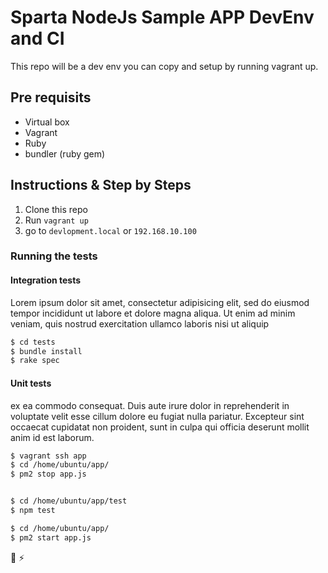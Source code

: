 # Sparta NodeJs Sample APP DevEnv and CI

This repo will be a dev env you can copy and setup by running vagrant up.


## Pre requisits
- Virtual box
- Vagrant
- Ruby
- bundler (ruby gem)

## Instructions & Step by Steps

1) Clone this repo
2) Run `vagrant up`
3) go to `devlopment.local` or `192.168.10.100`


### Running the tests

#### Integration tests
Lorem ipsum dolor sit amet, consectetur adipisicing elit, sed do eiusmod
tempor incididunt ut labore et dolore magna aliqua. Ut enim ad minim veniam,
quis nostrud exercitation ullamco laboris nisi ut aliquip

```bash
$ cd tests
$ bundle install
$ rake spec
```

#### Unit tests
ex ea commodo
consequat. Duis aute irure dolor in reprehenderit in voluptate velit esse
cillum dolore eu fugiat nulla pariatur. Excepteur sint occaecat cupidatat non
proident, sunt in culpa qui officia deserunt mollit anim id est laborum.

```bash
$ vagrant ssh app
$ cd /home/ubuntu/app/
$ pm2 stop app.js


$ cd /home/ubuntu/app/test
$ npm test

$ cd /home/ubuntu/app/
$ pm2 start app.js

```


:taco:
:zap:
